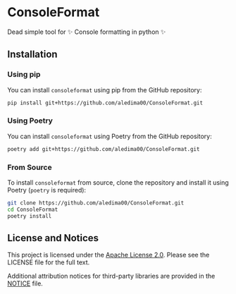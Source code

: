 # ConsoleFormat
Dead simple tool for ✨ Console formatting in python ✨

## Installation

### Using pip

You can install `consoleformat` using pip from the GitHub repository:

```sh
pip install git+https://github.com/aledima00/ConsoleFormat.git
```

### Using Poetry

You can install `consoleformat` using Poetry from the GitHub repository:

```sh
poetry add git+https://github.com/aledima00/ConsoleFormat.git
```

### From Source

To install `consoleformat` from source, clone the repository and install it using Poetry (`poetry` is required):

```sh
git clone https://github.com/aledima00/ConsoleFormat.git
cd ConsoleFormat
poetry install
```

## License and Notices

This project is licensed under the [Apache License 2.0](LICENSE). Please see the LICENSE file for the full text.

Additional attribution notices for third-party libraries are provided in the [NOTICE](NOTICE) file.